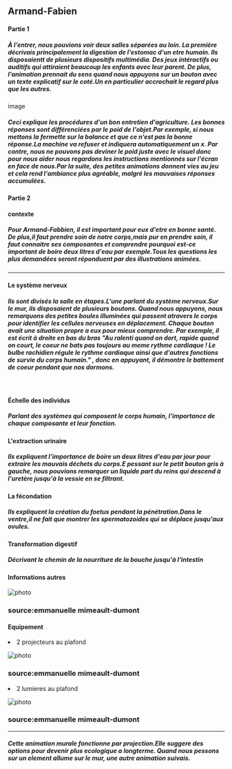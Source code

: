 <h2>Armand-Fabien</h2>
<h4>Partie 1</h4>
<h5>À l'entrer, nous pouvions voir deux salles séparées au loin. La première décrivais principalement la digestion de l'estomac d'un etre humain. Ils disposaientt de plusieurs dispositifs multimédia. Des jeux intéractifs ou auditifs qui attiraient beaucoup les enfants avec leur parent. De plus, l'animation prennait du sens quand nous appuyons sur un bouton avec un texte explicatif sur le coté.Un en particulier accrochait le regard plus que les autres.</h5>
image
<h5>Ceci explique les procédures d'un bon entretien d'agriculture. Les bonnes réponses sont différenciées par le poid de l'objet.Par exemple, si nous mettons la fermette sur la balance et que ce n'est pas la bonne réponse.La machine va refuser et indiquera automatiquement un x. Par contre, nous ne pouvons pas deviner le poid juste avec le visuel donc pour nous aider nous regardons les instructions mentionnés sur l'écran en face de nous.Par la suite, des petites animations donnent vies au jeu et cela rend l'ambiance plus agréable, malgré les mauvaises réponses accumulées.</h5>
<h4>Partie 2</h4>
<h4>contexte</h4>
<h5>Pour Armand-Fabbien, il est important pour eux d'etre en bonne santé. De plus,il faut prendre soin de notre corps,mais pur en prendre soin, il faut connaitre ses composantes et comprendre pourquoi est-ce important de boire deux litres d'eau par exemple.Tous les questions les plus demandées seront réponduent par des illustrations animées.</h5>
<hr>
<h4>Le système nerveux</h4>
<h5>Ils sont divisés la salle en étapes.L'une parlant du système nerveux.Sur le mur, ils disposaient de plusieurs boutons. Quand nous appuyons, nous remarquons des petites boules illuminées qui passent atravers le corps pour identifier les cellules nerveuses en déplacement.
Chaque bouton avait une situation propre a eux pour mieux comprendre. Par exemple, il est écrit à droite en bas du bras "Au ralenti quand on dort, rapide quand on court, le coeur ne bats pas toujours au meme rythme cardiaque ! Le bulbe rachidien régule le rythme cardiaque ainsi que d'autres fonctions de survie du corps humain." , donc en appuyant, il démontre le battement de coeur pendant que nos dormons.
</h5>
<br>
<h4>Échelle des individus</h4>
<h5>Parlant des systèmes qui composent le corps humain, l'importance de chaque composante et leur fonction.</h5>
<h4>L'extraction urinaire</h4>
<h5>Ils expliquent l'importance de boire un deux litres d'eau par jour pour extraire les mauvais déchets du corps.E pessant sur le petit bouton gris à gauche, nous pouvions remarquer un liquide part du reins qui descend à l'uretère jusqu'à la vessie en se filtrant.</h5>
<h4>La fécondation</h4>
<h5>Ils expliquent la création du foetus pendant la pénétration.Dans le ventre,il ne fait que montrer les spermatozoides qui se déplace jusqu'aux ovules.</h5>
<h4>Transformation digestif</h4>
<h5>Décrivant le chemin de la nourriture de la bouche jusqu'à l'intestin</h5>
<h4>Informations autres</h4>

![photo](medias/prestation_mur.png)

<h3>source:emmanuelle mimeault-dumont</h3>

<h4>Equipement</h4>
<li>2 projecteurs au plafond</li>

![photo](medias/projecteur.png)

<h3>source:emmanuelle mimeault-dumont</h3>

<li>2 lumieres au plafond</li>

![photo](medias/composante_lumiere.png)

<h3>source:emmanuelle mimeault-dumont</h3>

<hr>
<h5>Cette animation murale fonctionne par projection.Elle suggere des options pour devenir plus ecologique a longterme. Quand nous pessons sur un element allume sur le mur, une autre animation suivais.</h5>


